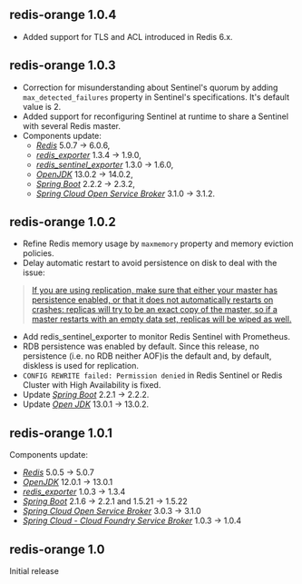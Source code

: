 ## redis-orange 1.0.4

- Added support for TLS and ACL introduced in Redis 6.x.

## redis-orange 1.0.3

- Correction for misunderstanding about Sentinel's quorum by adding `max_detected_failures` property in Sentinel's specifications. It's default value is 2.
- Added support for reconfiguring Sentinel at runtime to share a Sentinel with several Redis master. 
- Components update:
  - [*Redis*](https://redis.io/) 5.0.7 -> 6.0.6,
  - [*redis_exporter*](https://github.com/oliver006/redis_exporter) 1.3.4 -> 1.9.0,
  - [*redis_sentinel_exporter*](https://github.com/leominov/redis_sentinel_exporter) 1.3.0 -> 1.6.0,
  - [*OpenJDK*](https://openjdk.java.net/) 13.0.2 -> 14.0.2,
  - [*Spring Boot*](https://spring.io/projects/spring-boot) 2.2.2 -> 2.3.2,
  - [*Spring Cloud Open Service Broker*](https://spring.io/projects/spring-cloud-open-service-broker) 3.1.0 -> 3.1.2.

## redis-orange 1.0.2

- Refine Redis memory usage by `maxmemory` property and memory eviction policies.
- Delay automatic restart to avoid persistence on disk to deal with the issue:
> [If you are using replication, make sure that either your master has persistence enabled, or that it does not automatically restarts on crashes: replicas will try to be an exact copy of the master, so if a master restarts with an empty data set, replicas will be wiped as well.](https://redis.io/topics/admin)
- Add redis_sentinel_exporter to monitor Redis Sentinel with Prometheus.
- RDB persistence was enabled by default. Since this release, no persistence (i.e. no RDB neither AOF)is the default and, by default, diskless is used for replication.
- `CONFIG REWRITE failed: Permission denied` in Redis Sentinel or Redis Cluster with High Availability is fixed.
- Update [*Spring Boot*](https://spring.io/projects/spring-boot) 2.2.1 -> 2.2.2.
- Update [*Open JDK*](https://jdk.java.net/) 13.0.1 -> 13.0.2.

## redis-orange 1.0.1

Components update:
- [*Redis*](https://redis.io/) 5.0.5 -> 5.0.7
- [*OpenJDK*](https://openjdk.java.net/) 12.0.1 -> 13.0.1
- [*redis_exporter*](https://github.com/oliver006/redis_exporter) 1.0.3 -> 1.3.4
- [*Spring Boot*](https://spring.io/projects/spring-boot) 2.1.6 -> 2.2.1 and 1.5.21 -> 1.5.22
- [*Spring Cloud Open Service Broker*](https://spring.io/projects/spring-cloud-open-service-broker) 3.0.3 -> 3.1.0
- [*Spring Cloud - Cloud Foundry Service Broker*](https://spring.io/projects/spring-cloud-cloudfoundry-service-broker) 1.0.3 -> 1.0.4

## redis-orange 1.0

Initial release
